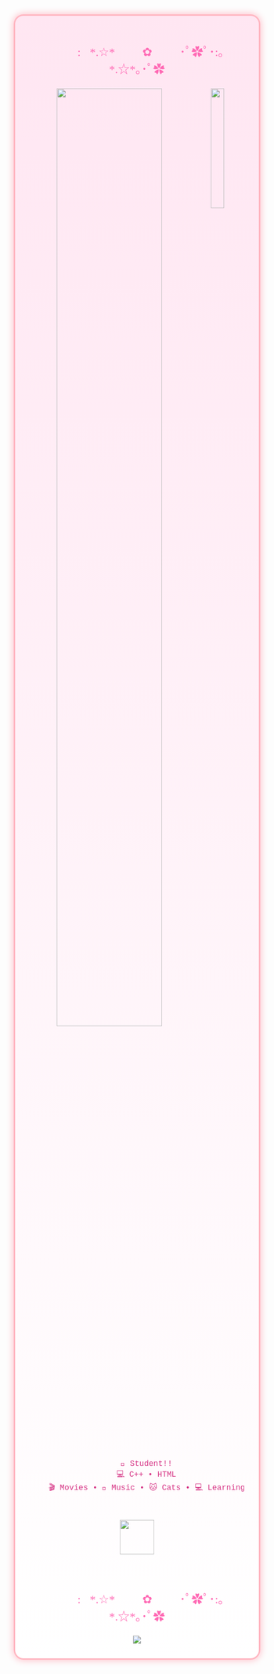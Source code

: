 <div align="center" style="background:linear-gradient(180deg, #ffe6f2 0%, #fff 100%); border: 3px solid #ffb6c1; border-radius: 20px; padding: 30px; box-shadow: 0 0 15px #ffb6c1;">

  <!-- زخرفة فوق -->
  <p style="font-size:24px; color:#ff69b4; font-family: 'Comic Sans MS', cursive;">✿ﾟ･:｡*.☆*｡･ﾟ✿･ﾟ🌸･ﾟ✿ﾟ･:｡*.☆*｡･ﾟ✿</p>

  <!-- صورة هيلو كيتي -->
  <img src="https://upload.wikimedia.org/wikipedia/en/0/05/Hello_Kitty_character_portrait.png" width="25%" align="right" />

  <!-- النص الرئيسي المتحرك -->
  <img src="https://readme-typing-svg.demolab.com?font=Inconsolata&weight=500&size=50&duration=4000&pause=300&color=FF69B4&center=true&vCenter=true&multiline=true&repeat=false&random=false&width=1300&height=140&lines=Hello!+I'm+Star;A+beginner+programmer+who+loves+C%2B%2B+and+HTML+%E2%9C%A8" width="70%" />

  <br><br>

  <!-- الفقرة التعريفية -->
  <pre style="font-size:16px; color:#d63384; font-family:'Courier New', monospace;">
    💼 Student!!
    💻 C++ • HTML
    🎬 Movies • 🎵 Music • 🐱 Cats • 💻 Learning Code 
  </pre>

  <br>

  <!-- هيلو كيتي متحركة -->
  <img src="https://media.giphy.com/media/l0MYt5jPR6QX5pnqM/giphy.gif" height="70" />

  <br><br>

  <!-- زخرفة تحت -->
  <p style="font-size:24px; color:#ff69b4; font-family: 'Comic Sans MS', cursive;">✿ﾟ･:｡*.☆*｡･ﾟ✿･ﾟ🌸･ﾟ✿ﾟ･:｡*.☆*｡･ﾟ✿</p>

  <!-- روابط -->
  <a href="https://github.com/arzaqstar22-eng" target="_blank">
    <img src="https://img.shields.io/badge/github-ff69b4?style=flat&logo=github&logoColor=white" />
  </a>
</div>


